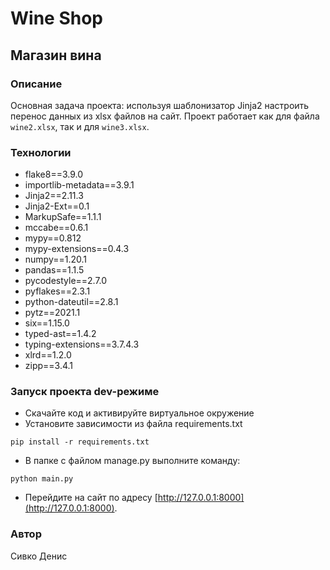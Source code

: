 ﻿# Wine Shop
## Магазин вина

### Описание
Основная задача проекта: используя шаблонизатор Jinja2 настроить перенос данных из xlsx файлов на сайт.
Проект работает как для файла ```wine2.xlsx```, так и для ```wine3.xlsx```.
### Технологии
- flake8==3.9.0
- importlib-metadata==3.9.1
- Jinja2==2.11.3
- Jinja2-Ext==0.1
- MarkupSafe==1.1.1
- mccabe==0.6.1
- mypy==0.812
- mypy-extensions==0.4.3
- numpy==1.20.1
- pandas==1.1.5
- pycodestyle==2.7.0
- pyflakes==2.3.1
- python-dateutil==2.8.1
- pytz==2021.1
- six==1.15.0
- typed-ast==1.4.2
- typing-extensions==3.7.4.3
- xlrd==1.2.0
- zipp==3.4.1

### Запуск проекта dev-режиме
- Скачайте код и активируйте виртуальное окружение
- Установите зависимости из файла requirements.txt
```
pip install -r requirements.txt
``` 
- В папке с файлом manage.py выполните команду:
```
python main.py
```
- Перейдите на сайт по адресу [http://127.0.0.1:8000](http://127.0.0.1:8000).
### Автор
Сивко Денис

